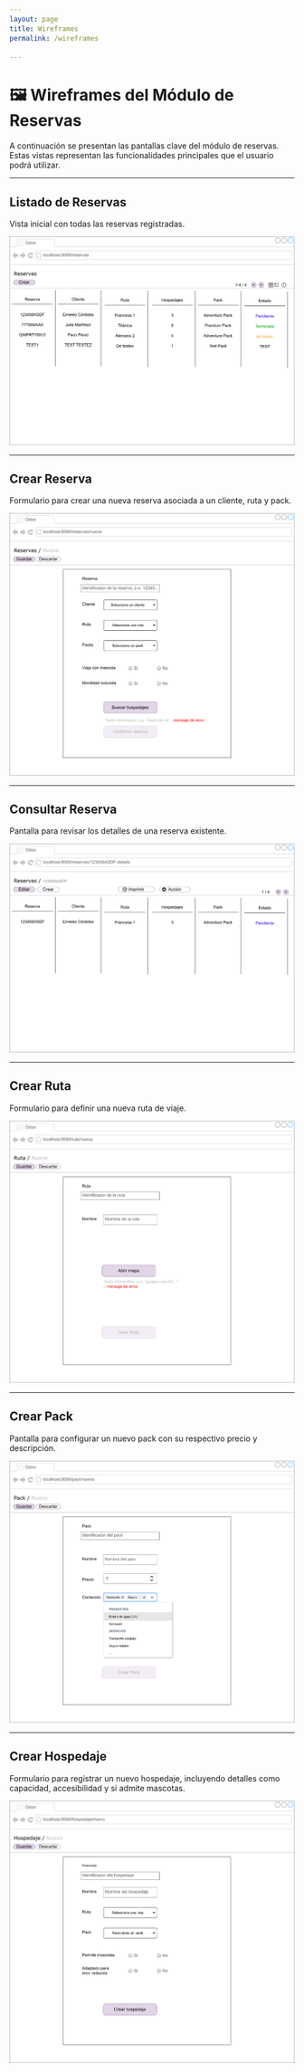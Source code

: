 ```yaml
---
layout: page
title: Wireframes
permalink: /wireframes

--- 
```

# 🖼️ Wireframes del Módulo de Reservas

A continuación se presentan las pantallas clave del módulo de reservas. Estas vistas representan las funcionalidades principales que el usuario podrá utilizar.

---

## Listado de Reservas

Vista inicial con todas las reservas registradas.

![Listado de Reservas](../images/wireframe_reservas.svg)

---

## Crear Reserva

Formulario para crear una nueva reserva asociada a un cliente, ruta y pack.

![Crear Reserva](../images/wireframe_crear_reserva.svg)

---

## Consultar Reserva

Pantalla para revisar los detalles de una reserva existente.

![Consultar Reserva](../images/wireframe_consultar_reserva.svg)

---

## Crear Ruta

Formulario para definir una nueva ruta de viaje.

![Crear Ruta](../images/wireframe_crear_ruta.svg)

---

## Crear Pack

Pantalla para configurar un nuevo pack con su respectivo precio y descripción.

![Crear Pack](../images/wireframe_crear_pack.svg)

---

## Crear Hospedaje

Formulario para registrar un nuevo hospedaje, incluyendo detalles como capacidad, accesibilidad y si admite mascotas.

![Crear Hospedaje](../images/wireframe_crear_hospedaje.svg)